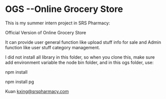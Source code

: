 OGS --Online Grocery Store
===

This is my summer intern project in SRS Pharmacy:

Official Version of Online Grocery Store

It can provide user general function like upload stuff info for sale
and Admin function like user stuff category management.

I did not install all library in this folder, so when you clone this,
make sure add environment variable the node bin folder, and in this ogs folder, use:

npm install


npm install pg


Kuan
kxing@srspharmacy.com

